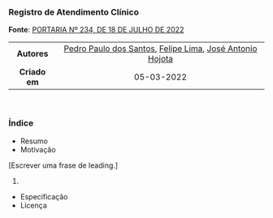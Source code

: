 ### Registro de Atendimento Clínico 
**Fonte**: [PORTARIA Nº 234, DE 18 DE JULHO DE 2022](https://www.in.gov.br/en/web/dou/-/portaria-n-234-de-18-de-julho-de-2022-416506215)

|||
|:-------------:|:------------:|
|  **Autores**  | [Pedro Paulo dos Santos](https://github.com/dr2pedro), [Felipe Lima](), [José Antonio Hojota]() |
| **Criado em** | 05-03-2022 |

<br>

### Índice

- Resumo
- Motivação

[Escrever uma frase de leading.]

1.


- Especificação
- Licença

